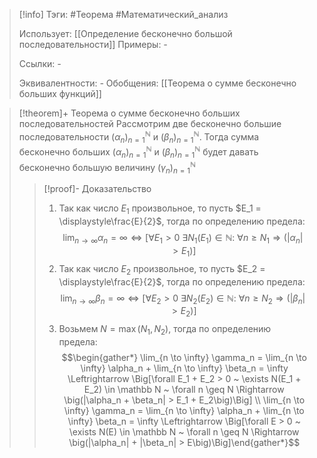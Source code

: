 > [!info]
> Тэги: #Теорема #Математический_анализ   
> 
> Использует: [[Определение бесконечно большой последовательности]]
> Примеры: *-*
> 
> Ссылки: *-*
> 
> Эквивалентности: *-*
> Обобщения: [[Теорема о сумме бесконечно больших функций]]

> [!theorem]+ Теорема о сумме бесконечно больших последовательностей
> Рассмотрим две бесконечно большие последовательности $(\alpha_n)_{n=1}^{\mathbb N}$ и $(\beta_n)_{n=1}^{\mathbb N}$. Тогда сумма бесконечно больших $(\alpha_n)_{n=1}^{\mathbb N}$ и $(\beta_n)_{n=1}^{\mathbb N}$ будет давать бесконечно большую величину $(\gamma_n)_{n=1}^{\mathbb N}$
> > [!proof]- Доказательство
> > 1. Так как число $E_1$ произвольное, то пусть $E_1 = \displaystyle\frac{E}{2}$, тогда по определению предела: $$\lim_{n \to \infty} \alpha_n = \infty \Leftrightarrow \Big[\forall E_1 > 0 ~ \exists N_1 (E_1) \in \mathbb N \colon ~ \forall n \geqslant N_1 \Rightarrow \big(|\alpha_n| > E_1\big)\Big]$$
> > 2. Так как число $E_2$ произвольное, то пусть $E_2 = \displaystyle\frac{E}{2}$, тогда по определению предела: $$\lim_{n \to \infty} \beta_n = \infty \Leftrightarrow \Big[\forall E_2 > 0 ~ \exists N_2 (E_2) \in \mathbb N \colon ~ \forall n \geqslant N_2 \Rightarrow \big(|\beta_n| > E_2\big)\Big]$$
> > 3. Возьмем $N = \max(N_1, N_2)$, тогда по определению предела: $$\begin{gather*} \lim_{n \to \infty} \gamma_n = \lim_{n \to \infty} \alpha_n + \lim_{n \to \infty} \beta_n = \infty \Leftrightarrow \Big[\forall E_1 + E_2 > 0 ~ \exists N(E_1 + E_2) \in \mathbb N ~ \forall n \geq N \Rightarrow \big(|\alpha_n + \beta_n| > E_1 + E_2\big)\Big] \\ \lim_{n \to \infty} \gamma_n = \lim_{n \to \infty} \alpha_n + \lim_{n \to \infty} \beta_n = \infty \Leftrightarrow \Big[\forall E > 0 ~ \exists N(E) \in \mathbb N ~ \forall n \geq N \Rightarrow \big(|\alpha_n| + |\beta_n| > E\big)\Big]\end{gather*}$$
